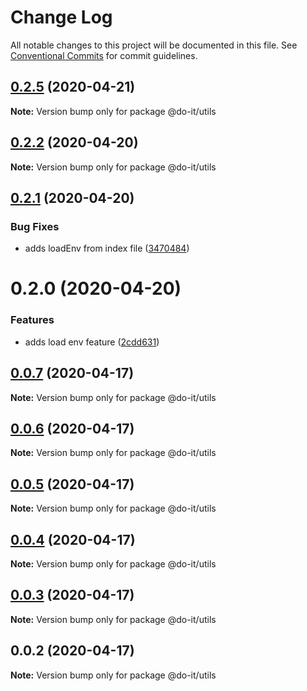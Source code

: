 # Change Log

All notable changes to this project will be documented in this file.
See [Conventional Commits](https://conventionalcommits.org) for commit guidelines.

## [0.2.5](https://github.com/anteriovieira/doit/compare/v0.2.4...v0.2.5) (2020-04-21)

**Note:** Version bump only for package @do-it/utils





## [0.2.2](https://github.com/anteriovieira/doit/compare/v0.2.1...v0.2.2) (2020-04-20)

**Note:** Version bump only for package @do-it/utils





## [0.2.1](https://github.com/anteriovieira/doit/compare/v0.2.0...v0.2.1) (2020-04-20)


### Bug Fixes

* adds loadEnv from index file ([3470484](https://github.com/anteriovieira/doit/commit/3470484e1a347ed3fe157b489ed28cd89bd98961))





# 0.2.0 (2020-04-20)


### Features

* adds load env feature ([2cdd631](https://github.com/anteriovieira/doit/commit/2cdd6316f2b96c783f6eb7118ef93ad255429fe5))





## [0.0.7](https://github.com/anteriovieira/doit/compare/v0.0.6...v0.0.7) (2020-04-17)

**Note:** Version bump only for package @do-it/utils





## [0.0.6](https://github.com/anteriovieira/doit/compare/v0.0.5...v0.0.6) (2020-04-17)

**Note:** Version bump only for package @do-it/utils





## [0.0.5](https://github.com/anteriovieira/doit/compare/v0.0.4...v0.0.5) (2020-04-17)

**Note:** Version bump only for package @do-it/utils





## [0.0.4](https://github.com/anteriovieira/doit/compare/v0.0.3...v0.0.4) (2020-04-17)

**Note:** Version bump only for package @do-it/utils





## [0.0.3](https://github.com/anteriovieira/doit/compare/v0.0.2...v0.0.3) (2020-04-17)

**Note:** Version bump only for package @do-it/utils





## 0.0.2 (2020-04-17)

**Note:** Version bump only for package @do-it/utils
